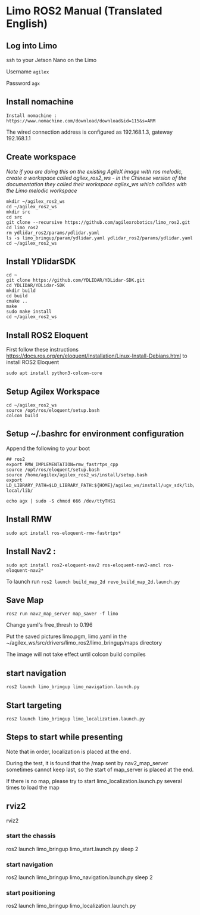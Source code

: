 # Limo ROS2 Manual (Translated English)

## Log into Limo
ssh to your Jetson Nano on the Limo

Username `agilex`

Password `agx`

## Install nomachine

`Install nomachine : https://www.nomachine.com/download/download&id=115&s=ARM`

The wired connection address is configured as 192.168.1.3, gateway 192.168.1.1   

## Create workspace
*Note if you are doing this on the existing AgileX image with ros melodic, create a workspace called agilex_ros2_ws - in the Chinese version of the documentation they called their workspace agilex_ws which collides with the Limo melodic workspace*

```
mkdir ~/agilex_ros2_ws
cd ~/agilex_ros2_ws
mkdir src
cd src
git clone --recursive https://github.com/agilexrobotics/limo_ros2.git
cd limo_ros2
rm ydlidar_ros2/params/ydlidar.yaml
ls -s limo_bringup/param/ydlidar.yaml ydlidar_ros2/params/ydlidar.yaml
cd ~/agilex_ros2_ws
```

## Install YDlidarSDK
```
cd ~
git clone https://github.com/YDLIDAR/YDLidar-SDK.git
cd YDLIDAR/YDLidar-SDK
mkdir build
cd build
cmake ..
make
sudo make install
cd ~/agilex_ros2_ws
```


## Install ROS2 Eloquent

First follow these instructions https://docs.ros.org/en/eloquent/Installation/Linux-Install-Debians.html to install ROS2 Eloquent

`sudo apt install python3-colcon-core`


## Setup Agilex Workspace

```
cd ~/agilex_ros2_ws
source /opt/ros/eloquent/setup.bash
colcon build
```

## Setup ~/.bashrc for environment configuration

Append the following to your boot

```
## ros2
export RMW_IMPLEMENTATION=rmw_fastrtps_cpp
source /opt/ros/eloquent/setup.bash
source /home/agilex/agilex_ros2_ws/install/setup.bash
export LD_LIBRARY_PATH=$LD_LIBRARY_PATH:${HOME}/agilex_ws/install/ugv_sdk/lib/ugv_sdk/:${HOME}/agilex_ros2_ws/install/async_port/lib/async_port:/opt/ros/eloquent/lib/:/usr/ local/lib/

echo agx | sudo -S chmod 666 /dev/ttyTHS1
```

## Install RMW 

`sudo apt install ros-eloquent-rmw-fastrtps*`



## Install Nav2 :
`sudo apt install ros2-eloquent-nav2 ros-eloquent-nav2-amcl ros-eloquent-nav2*`

To launch run `ros2 launch build_map_2d revo_build_map_2d.launch.py`

## Save Map 

`ros2 run nav2_map_server map_saver -f limo`

Change yaml's free_thresh to 0.196

Put the saved pictures limo.pgm, limo.yaml in the ~/agilex_ws/src/drivers/limo_ros2/limo_bringup/maps directory

The image will not take effect until colcon build compiles

## start navigation

`ros2 launch limo_bringup limo_navigation.launch.py`

## Start targeting

`ros2 launch limo_bringup limo_localization.launch.py`

## Steps to start while presenting

Note that in order, localization is placed at the end. 

During the test, it is found that the /map sent by nav2_map_server sometimes cannot keep last, so the start of map_server is placed at the end. 

If there is no map, please try to start limo_localization.launch.py several times to load the map

## rviz2
rviz2
### start the chassis
ros2 launch limo_bringup limo_start.launch.py
sleep 2
### start navigation
ros2 launch limo_bringup limo_navigation.launch.py
sleep 2
### start positioning
ros2 launch limo_bringup limo_localization.launch.py
